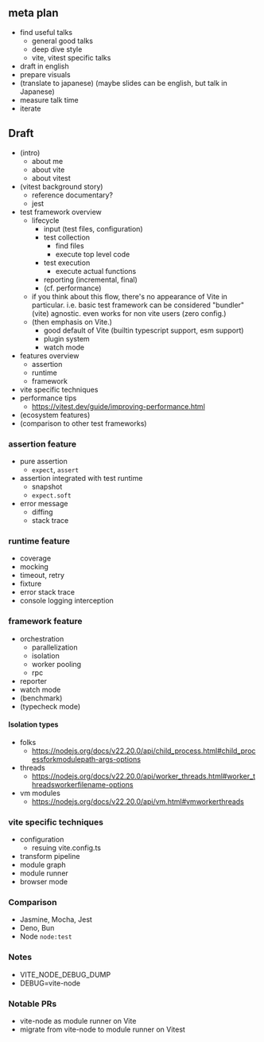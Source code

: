 ## meta plan

- find useful talks
  - general good talks
  - deep dive style
  - vite, vitest specific talks
- draft in english
- prepare visuals
- (translate to japanese) (maybe slides can be english, but talk in Japanese)
- measure talk time
- iterate

## Draft

- (intro)
  - about me
  - about vite
  - about vitest
- (vitest background story)
  - reference documentary?
  - jest
- test framework overview
  - lifecycle
    - input (test files, configuration)
    - test collection
      - find files
      - execute top level code
    - test execution
      - execute actual functions
    - reporting (incremental, final)
    - (cf. performance)
  - if you think about this flow, there's no appearance of Vite in particular.
    i.e. basic test framework can be considered "bundler" (vite) agnostic.
    even works for non vite users (zero config.)
  - (then emphasis on Vite.)
    - good default of Vite (builtin typescript support, esm support)
    - plugin system
    - watch mode
- features overview
  - assertion
  - runtime
  - framework
- vite specific techniques
- performance tips
  - https://vitest.dev/guide/improving-performance.html
- (ecosystem features)
- (comparison to other test frameworks)

### assertion feature

- pure assertion
  - `expect`, `assert`
- assertion integrated with test runtime
  - snapshot
  - `expect.soft`
- error message
  - diffing
  - stack trace

### runtime feature

- coverage
- mocking
- timeout, retry
- fixture
- error stack trace
- console logging interception

### framework feature

- orchestration
  - parallelization
  - isolation
  - worker pooling
  - rpc
- reporter
- watch mode
- (benchmark)
- (typecheck mode)

#### Isolation types

- folks
  - https://nodejs.org/docs/v22.20.0/api/child_process.html#child_processforkmodulepath-args-options
- threads
  - https://nodejs.org/docs/v22.20.0/api/worker_threads.html#worker_threadsworkerfilename-options
- vm modules
  - https://nodejs.org/docs/v22.20.0/api/vm.html#vmworkerthreads

### vite specific techniques

- configuration
  - resuing vite.config.ts
- transform pipeline
- module graph
- module runner
- browser mode

### Comparison

- Jasmine, Mocha, Jest
- Deno, Bun
- Node `node:test`

### Notes

- VITE_NODE_DEBUG_DUMP
- DEBUG=vite-node

### Notable PRs

- vite-node as module runner on Vite
- migrate from vite-node to module runner on Vitest 
